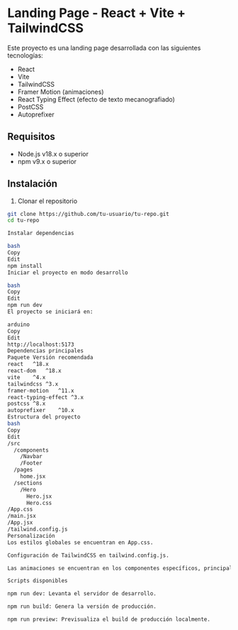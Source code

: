 # Landing Page - React + Vite + TailwindCSS

Este proyecto es una landing page desarrollada con las siguientes tecnologías:

- React
- Vite
- TailwindCSS
- Framer Motion (animaciones)
- React Typing Effect (efecto de texto mecanografiado)
- PostCSS
- Autoprefixer

## Requisitos

- Node.js v18.x o superior
- npm v9.x o superior

## Instalación

1. Clonar el repositorio

```bash
git clone https://github.com/tu-usuario/tu-repo.git
cd tu-repo

Instalar dependencias

bash
Copy
Edit
npm install
Iniciar el proyecto en modo desarrollo

bash
Copy
Edit
npm run dev
El proyecto se iniciará en:

arduino
Copy
Edit
http://localhost:5173
Dependencias principales
Paquete	Versión recomendada
react	^18.x
react-dom	^18.x
vite	^4.x
tailwindcss	^3.x
framer-motion	^11.x
react-typing-effect	^3.x
postcss	^8.x
autoprefixer	^10.x
Estructura del proyecto
bash
Copy
Edit
/src
  /components
    /Navbar
    /Footer
  /pages
    home.jsx
  /sections
    /Hero
      Hero.jsx
      Hero.css
/App.css
/main.jsx
/App.jsx
/tailwind.config.js
Personalización
Los estilos globales se encuentran en App.css.

Configuración de TailwindCSS en tailwind.config.js.

Las animaciones se encuentran en los componentes específicos, principalmente en Hero.jsx.

Scripts disponibles

npm run dev: Levanta el servidor de desarrollo.

npm run build: Genera la versión de producción.

npm run preview: Previsualiza el build de producción localmente.
```

